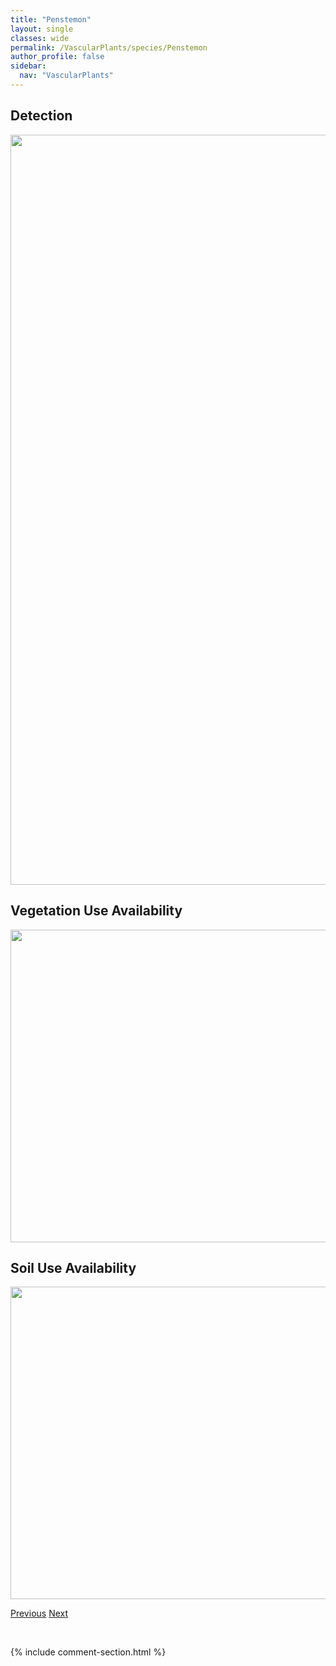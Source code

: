 ```yaml
---
title: "Penstemon"
layout: single
classes: wide
permalink: /VascularPlants/species/Penstemon
author_profile: false
sidebar:
  nav: "VascularPlants"
---
```


<h2>Detection</h2>

<a href="https://drive.google.com/uc?export=view&id=17Rp4_9iXCgCyQEGXAu0l1z_Zoufpfhhr">
<img src="https://drive.google.com/uc?export=view&id=17Rp4_9iXCgCyQEGXAu0l1z_Zoufpfhhr" height = "1200" width = "800">
</a>


<h2>Vegetation Use Availability</h2>

<a href="https://drive.google.com/uc?export=view&id=1E8JNkWB8Ksehaj0AEUlYjQMTxvjTD_8d">
<img src="https://drive.google.com/uc?export=view&id=1E8JNkWB8Ksehaj0AEUlYjQMTxvjTD_8d" height = "500" width = "1000">
</a>


<h2>Soil Use Availability</h2>

<a href="https://drive.google.com/uc?export=view&id=12qurarZBs4uw-UXKenK5rjNkI0wMYzyA">
<img src="https://drive.google.com/uc?export=view&id=12qurarZBs4uw-UXKenK5rjNkI0wMYzyA" height = "500" width = "1000">
</a>


<a href="/DevelopmentWebsite/VascularPlants/species/Pelargonium" class="pagination--pager" title="Pelargonium">Previous</a> <a href="/DevelopmentWebsite/VascularPlants/species/PenstemonAlbidus" class="pagination--pager" title="Penstemon albidus">Next</a>

<p>&nbsp;</p>

{% include comment-section.html %}
